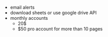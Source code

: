 * email alerts
* download sheets or use google drive API
* monthly accounts
  * 20$
  * $50 pro account for more than 10 pages

